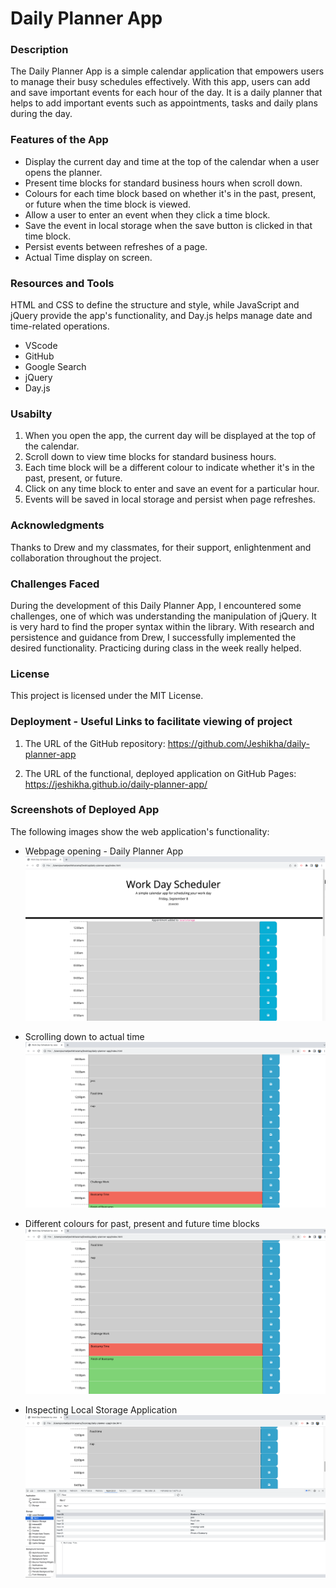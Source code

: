# Daily Planner App

### Description
The Daily Planner App is a simple calendar application that empowers users to manage their busy schedules effectively. With this app, users can add and save important events for each hour of the day. It is a daily planner that helps to add important events such as appointments, tasks and daily plans during the day.

### Features of the App
* Display the current day and time at the top of the calendar when a user opens the planner.
* Present time blocks for standard business hours when scroll down.
* Colours for each time block based on whether it's in the past, present, or future when the time block is viewed.
* Allow a user to enter an event when they click a time block.
* Save the event in local storage when the save button is clicked in that time block.
* Persist events between refreshes of a page.
* Actual Time display on screen.

### Resources and Tools
HTML and CSS to define the structure and style, while JavaScript and jQuery provide the app's functionality, and Day.js helps manage date and time-related operations.
* VScode
* GitHub
* Google Search
* jQuery
* Day.js

### Usabilty
1. When you open the app, the current day will be displayed at the top of the calendar.
2. Scroll down to view time blocks for standard business hours.
3. Each time block will be a different colour to indicate whether it's in the past, present, or future.
4. Click on any time block to enter and save an event for a particular hour.
5. Events will be saved in local storage and persist when page refreshes.

### Acknowledgments
Thanks to Drew and my classmates, for their support, enlightenment and collaboration throughout the project.

### Challenges Faced
During the development of this Daily Planner App, I encountered some challenges, one of which was understanding the manipulation of jQuery. It is very hard to find the proper syntax within the library. With research and persistence and guidance from Drew, I successfully implemented the desired functionality. Practicing during class in the week really helped.

### License
This project is licensed under the MIT License.

### Deployment - Useful Links to facilitate viewing of project

1. The URL of the GitHub repository: https://github.com/Jeshikha/daily-planner-app

2. The URL of the functional, deployed application on GitHub Pages: https://jeshikha.github.io/daily-planner-app/

### Screenshots of Deployed App

The following images show the web application's functionality:

* Webpage opening - Daily Planner App
![opening the code in the browser](/images/open.png)

* Scrolling down to actual time
![Scrolling down](/images/scroll.png)

* Different colours for past, present and future time blocks
![Colours of time blocks](/images/colour.png)

* Inspecting Local Storage Application
![Inspecting Local Storage Application](/images/app.png)

